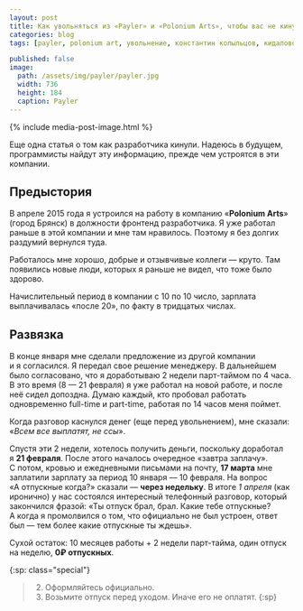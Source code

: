 ```yaml
---
layout: post
title: Как увольняться из «Payler» и «Polonium Arts», чтобы вас не кинули
categories: blog
tags: [payler, polonium art, увольнение, константин копыльцов, кидалово, обман, Брянск]

published: false
image:
  path: /assets/img/payler/payler.jpg
  width: 736
  height: 184
  caption: Payler
---
```


{% include media-post-image.html %}

Еще одна статья о том как разработчика кинули. Надеюсь в будущем, программисты найдут эту информацию, прежде чем устроятся в эти компании.

## Предыстория

В апреле 2015 года я устроился на работу в компанию «**Polonium Arts**» (город Брянск) в должности фронтенд разработчика. Я уже работал раньше в этой компании и мне там нравилось. Поэтому я без долгих раздумий вернулся туда.



Работалось мне хорошо, добрые и отзывчивые коллеги — круто. Там появились новые люди, которых я раньше не видел, что тоже было здорово.

Начислительный период в компании с 10 по 10 число, зарплата выплачивалась «после 20», по факту в тридцатых числах.

## Развязка

В конце января мне сделали предложение из другой компании и я согласился. Я передал свое решение менеджеру. В дальнейшем было согласовано, что я доработываю 2 недели парт-таймом по 4 часа. В это время (8 — 21 февраля) я уже работал на новой работе, и после неё сидел допоздна. Думаю каждый, кто пробовал работать одновременно full-time и part-time, работая по 14 часов меня поймет.

Когда разговор каснулся денег (еще перед увольнением), мне сказали: «_Всем все выплатят, не ссы_».

Спустя эти 2 недели, хотелось получить деньги, поскольку доработал я **21 февраля**. После этого началось очередное «завтра заплачу». С потом, кровью и ежедневными письмами на почту, **17 марта** мне заплатили зарплату за период 10 января — 10 февраля. На вопрос «А отпускные когда?» сказали — **через недельку**. В итоге *1 апреля* (как иронично) у нас состоялся интересный телефонный разговор, который закончился фразой: «Ты отпуск брал, брал. Какие тебе отпускные? А когда я промолвился о том, что официально не был устроен, ответ был — тем более какие отпускные ты ждешь».

Сухой остаток: 10 месяцев работы + 2 недели парт-тайма, один отпуск на неделю, **0₽ отпускных**.

{:sp: class="special"}
>   2. Оформляйтесь официально.
>   1. Возьмите отпуск перед уходом. Иначе его не оплатят.
{:sp}

[1]: https://www.facebook.com/kopyltsov/posts/10206292728100800
